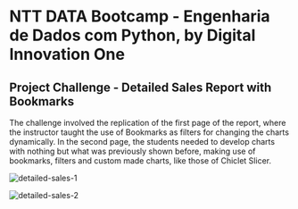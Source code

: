 # NTT DATA Bootcamp - Engenharia de Dados com Python, by Digital Innovation One

## Project Challenge - Detailed Sales Report with Bookmarks

The challenge involved the replication of the first page of the report, where the instructor taught the use of Bookmarks as filters for changing the charts dynamically. In the second page, the students needed to develop charts with nothing but what was previously shown before, making use of bookmarks, filters and custom made charts, like those of Chiclet Slicer.

![detailed-sales-1](C:\Users\Claus_Alaerth\OneDrive\Programacao\bootcamp_engenharia_dados_python\2_visualizacao_de_dados_power_bi\4_desafio_codigo\sales_report\power_bi_report\detailed-sales-1.png)

![detailed-sales-2](C:\Users\Claus_Alaerth\OneDrive\Programacao\bootcamp_engenharia_dados_python\2_visualizacao_de_dados_power_bi\4_desafio_codigo\sales_report\power_bi_report\detailed-sales-2.png)